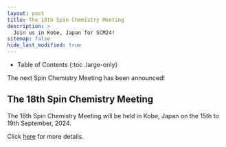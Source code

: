 ```yaml
---
layout: post
title: The 18th Spin Chemistry Meeting
description: >
  Join us in Kobe, Japan for SCM24!
sitemap: false
hide_last_modified: true
---
```


- Table of Contents
{:toc .large-only}

The next Spin Chemistry Meeting has been announced!

## The 18th Spin Chemistry Meeting

The 18th Spin Chemistry Meeting will be held in Kobe, Japan on the 15th to 19th September, 2024.

Click [here](https://sites.google.com/gsuite.kobe-u.ac.jp/scm2024/home?authuser=0) for more details.



